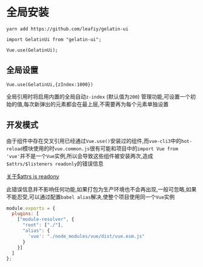 # 全局安装

`yarn add https://github.com/leafiy/gelatin-ui`

`import GelatinUi from "gelatin-ui";`

`Vue.use(GelatinUi);`

## 全局设置

`Vue.use(GelatinUi,{zIndex:1000})`

全局引用时将启用内置的全局自动`z-index` (默认值为`200`) 管理功能,可设置一个初始的值,每次新弹出的元素都会在最上层,不需要再为每个元素单独设置


## 开发模式

由于组件中存在交叉引用已经通过`Vue.use()`安装过的组件,而`vue-cli3`中的`hot-reload`模块使用的时`vue.common.js`很有可能和项目中的`import Vue from 'vue'`并不是一个`Vue`实例,所以会导致这些组件被安装两次,造成`$attrs/$listeners readonly`的错误信息

[关于$attrs is readony](https://github.com/alexsasharegan/vue-transmit/issues/19#issuecomment-353983806)

此错误信息并不影响任何功能,如果打包为生产环境也不会再出现,一般可忽略,如果不能忍受,可以通过配置`babel alias`解决,使整个项目使用同一个`Vue`实例

```js
module.exports = {
  plugins: [
    ["module-resolver", {
      "root": ["./"],
      "alias": {
        'vue': "./node_modules/vue/dist/vue.esm.js"
      }
    }]
  ]
};
```